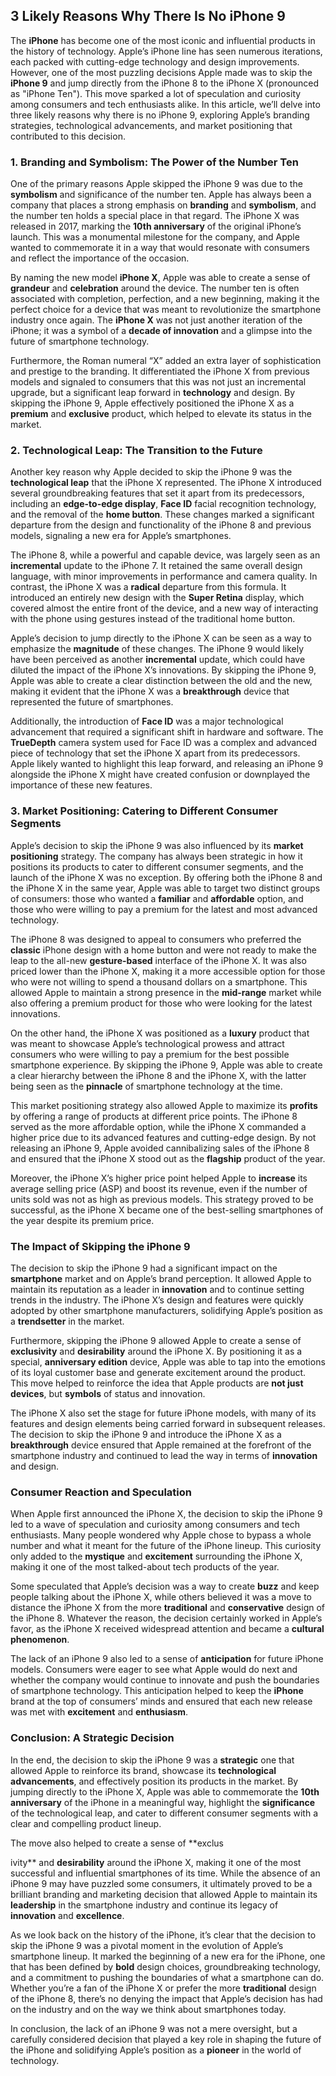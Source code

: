 ## 3 Likely Reasons Why There Is No iPhone 9

The **iPhone** has become one of the most iconic and influential products in the history of technology. Apple’s iPhone line has seen numerous iterations, each packed with cutting-edge technology and design improvements. However, one of the most puzzling decisions Apple made was to skip the **iPhone 9** and jump directly from the iPhone 8 to the iPhone X (pronounced as "iPhone Ten"). This move sparked a lot of speculation and curiosity among consumers and tech enthusiasts alike. In this article, we’ll delve into three likely reasons why there is no iPhone 9, exploring Apple’s branding strategies, technological advancements, and market positioning that contributed to this decision.

### 1. Branding and Symbolism: The Power of the Number Ten

One of the primary reasons Apple skipped the iPhone 9 was due to the **symbolism** and significance of the number ten. Apple has always been a company that places a strong emphasis on **branding** and **symbolism**, and the number ten holds a special place in that regard. The iPhone X was released in 2017, marking the **10th anniversary** of the original iPhone’s launch. This was a monumental milestone for the company, and Apple wanted to commemorate it in a way that would resonate with consumers and reflect the importance of the occasion.

By naming the new model **iPhone X**, Apple was able to create a sense of **grandeur** and **celebration** around the device. The number ten is often associated with completion, perfection, and a new beginning, making it the perfect choice for a device that was meant to revolutionize the smartphone industry once again. The **iPhone X** was not just another iteration of the iPhone; it was a symbol of a **decade of innovation** and a glimpse into the future of smartphone technology. 

Furthermore, the Roman numeral “X” added an extra layer of sophistication and prestige to the branding. It differentiated the iPhone X from previous models and signaled to consumers that this was not just an incremental upgrade, but a significant leap forward in **technology** and design. By skipping the iPhone 9, Apple effectively positioned the iPhone X as a **premium** and **exclusive** product, which helped to elevate its status in the market.

### 2. Technological Leap: The Transition to the Future

Another key reason why Apple decided to skip the iPhone 9 was the **technological leap** that the iPhone X represented. The iPhone X introduced several groundbreaking features that set it apart from its predecessors, including an **edge-to-edge display**, **Face ID** facial recognition technology, and the removal of the **home button**. These changes marked a significant departure from the design and functionality of the iPhone 8 and previous models, signaling a new era for Apple’s smartphones.

The iPhone 8, while a powerful and capable device, was largely seen as an **incremental** update to the iPhone 7. It retained the same overall design language, with minor improvements in performance and camera quality. In contrast, the iPhone X was a **radical** departure from this formula. It introduced an entirely new design with the **Super Retina** display, which covered almost the entire front of the device, and a new way of interacting with the phone using gestures instead of the traditional home button.

Apple’s decision to jump directly to the iPhone X can be seen as a way to emphasize the **magnitude** of these changes. The iPhone 9 would likely have been perceived as another **incremental** update, which could have diluted the impact of the iPhone X’s innovations. By skipping the iPhone 9, Apple was able to create a clear distinction between the old and the new, making it evident that the iPhone X was a **breakthrough** device that represented the future of smartphones.

Additionally, the introduction of **Face ID** was a major technological advancement that required a significant shift in hardware and software. The **TrueDepth** camera system used for Face ID was a complex and advanced piece of technology that set the iPhone X apart from its predecessors. Apple likely wanted to highlight this leap forward, and releasing an iPhone 9 alongside the iPhone X might have created confusion or downplayed the importance of these new features.

### 3. Market Positioning: Catering to Different Consumer Segments

Apple’s decision to skip the iPhone 9 was also influenced by its **market positioning** strategy. The company has always been strategic in how it positions its products to cater to different consumer segments, and the launch of the iPhone X was no exception. By offering both the iPhone 8 and the iPhone X in the same year, Apple was able to target two distinct groups of consumers: those who wanted a **familiar** and **affordable** option, and those who were willing to pay a premium for the latest and most advanced technology.

The iPhone 8 was designed to appeal to consumers who preferred the **classic** iPhone design with a home button and were not ready to make the leap to the all-new **gesture-based** interface of the iPhone X. It was also priced lower than the iPhone X, making it a more accessible option for those who were not willing to spend a thousand dollars on a smartphone. This allowed Apple to maintain a strong presence in the **mid-range** market while also offering a premium product for those who were looking for the latest innovations.

On the other hand, the iPhone X was positioned as a **luxury** product that was meant to showcase Apple’s technological prowess and attract consumers who were willing to pay a premium for the best possible smartphone experience. By skipping the iPhone 9, Apple was able to create a clear hierarchy between the iPhone 8 and the iPhone X, with the latter being seen as the **pinnacle** of smartphone technology at the time.

This market positioning strategy also allowed Apple to maximize its **profits** by offering a range of products at different price points. The iPhone 8 served as the more affordable option, while the iPhone X commanded a higher price due to its advanced features and cutting-edge design. By not releasing an iPhone 9, Apple avoided cannibalizing sales of the iPhone 8 and ensured that the iPhone X stood out as the **flagship** product of the year.

Moreover, the iPhone X’s higher price point helped Apple to **increase** its average selling price (ASP) and boost its revenue, even if the number of units sold was not as high as previous models. This strategy proved to be successful, as the iPhone X became one of the best-selling smartphones of the year despite its premium price.

### The Impact of Skipping the iPhone 9

The decision to skip the iPhone 9 had a significant impact on the **smartphone** market and on Apple’s brand perception. It allowed Apple to maintain its reputation as a leader in **innovation** and to continue setting trends in the industry. The iPhone X’s design and features were quickly adopted by other smartphone manufacturers, solidifying Apple’s position as a **trendsetter** in the market.

Furthermore, skipping the iPhone 9 allowed Apple to create a sense of **exclusivity** and **desirability** around the iPhone X. By positioning it as a special, **anniversary edition** device, Apple was able to tap into the emotions of its loyal customer base and generate excitement around the product. This move helped to reinforce the idea that Apple products are **not just devices**, but **symbols** of status and innovation.

The iPhone X also set the stage for future iPhone models, with many of its features and design elements being carried forward in subsequent releases. The decision to skip the iPhone 9 and introduce the iPhone X as a **breakthrough** device ensured that Apple remained at the forefront of the smartphone industry and continued to lead the way in terms of **innovation** and design.

### Consumer Reaction and Speculation

When Apple first announced the iPhone X, the decision to skip the iPhone 9 led to a wave of speculation and curiosity among consumers and tech enthusiasts. Many people wondered why Apple chose to bypass a whole number and what it meant for the future of the iPhone lineup. This curiosity only added to the **mystique** and **excitement** surrounding the iPhone X, making it one of the most talked-about tech products of the year.

Some speculated that Apple’s decision was a way to create **buzz** and keep people talking about the iPhone X, while others believed it was a move to distance the iPhone X from the more **traditional** and **conservative** design of the iPhone 8. Whatever the reason, the decision certainly worked in Apple’s favor, as the iPhone X received widespread attention and became a **cultural phenomenon**.

The lack of an iPhone 9 also led to a sense of **anticipation** for future iPhone models. Consumers were eager to see what Apple would do next and whether the company would continue to innovate and push the boundaries of smartphone technology. This anticipation helped to keep the **iPhone** brand at the top of consumers’ minds and ensured that each new release was met with **excitement** and **enthusiasm**.

### Conclusion: A Strategic Decision

In the end, the decision to skip the iPhone 9 was a **strategic** one that allowed Apple to reinforce its brand, showcase its **technological advancements**, and effectively position its products in the market. By jumping directly to the iPhone X, Apple was able to commemorate the **10th anniversary** of the iPhone in a meaningful way, highlight the **significance** of the technological leap, and cater to different consumer segments with a clear and compelling product lineup.

The move also helped to create a sense of **exclus

ivity** and **desirability** around the iPhone X, making it one of the most successful and influential smartphones of its time. While the absence of an iPhone 9 may have puzzled some consumers, it ultimately proved to be a brilliant branding and marketing decision that allowed Apple to maintain its **leadership** in the smartphone industry and continue its legacy of **innovation** and **excellence**.

As we look back on the history of the iPhone, it’s clear that the decision to skip the iPhone 9 was a pivotal moment in the evolution of Apple’s smartphone lineup. It marked the beginning of a new era for the iPhone, one that has been defined by **bold** design choices, groundbreaking technology, and a commitment to pushing the boundaries of what a smartphone can do. Whether you’re a fan of the iPhone X or prefer the more **traditional** design of the iPhone 8, there’s no denying the impact that Apple’s decision has had on the industry and on the way we think about smartphones today.

In conclusion, the lack of an iPhone 9 was not a mere oversight, but a carefully considered decision that played a key role in shaping the future of the iPhone and solidifying Apple’s position as a **pioneer** in the world of technology.
